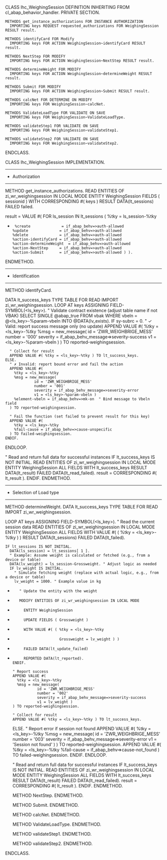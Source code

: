 CLASS lhc_WeighingSession DEFINITION INHERITING FROM cl_abap_behavior_handler.
  PRIVATE SECTION.

    METHODS get_instance_authorizations FOR INSTANCE AUTHORIZATION
      IMPORTING keys REQUEST requested_authorizations FOR WeighingSession RESULT result.

    METHODS identifyCard FOR Modify
      IMPORTING keys FOR ACTION WeighingSession~identifyCard RESULT result.

    METHODS NextStep FOR MODIFY
      IMPORTING keys FOR ACTION WeighingSession~NextStep RESULT result.

    METHODS determineWeight FOR MODIFY
      IMPORTING keys FOR ACTION WeighingSession~determineWeight RESULT result.

    METHODS Submit FOR MODIFY
      IMPORTING keys FOR ACTION WeighingSession~Submit RESULT result.

    METHODS calcNet FOR DETERMINE ON MODIFY
      IMPORTING keys FOR WeighingSession~calcNet.

    METHODS ValidateLoadType FOR VALIDATE ON SAVE
      IMPORTING keys FOR WeighingSession~ValidateLoadType.

    METHODS validateStep1 FOR VALIDATE ON SAVE
      IMPORTING keys FOR WeighingSession~validateStep1.

    METHODS validateStep2 FOR VALIDATE ON SAVE
      IMPORTING keys FOR WeighingSession~validateStep2.

ENDCLASS.

CLASS lhc_WeighingSession IMPLEMENTATION.

******************************************************************************************
* Authorization
******************************************************************************************
METHOD get_instance_authorizations.
  READ ENTITIES OF zi_wr_weighingsession IN LOCAL MODE
    ENTITY WeighingSession
    FIELDS ( sessionid ) WITH CORRESPONDING #( keys )
    RESULT DATA(lt_sessions)
    FAILED failed.

  result = VALUE #( FOR ls_session IN lt_sessions
    ( %tky   = ls_session-%tky
*      %create              = if_abap_behv=>auth-allowed
      %update              = if_abap_behv=>auth-allowed
      %delete              = if_abap_behv=>auth-allowed
      %action-identifyCard = if_abap_behv=>auth-allowed
      %action-determineWeight  = if_abap_behv=>auth-allowed
      %action-NextStep     = if_abap_behv=>auth-allowed
      %action-Submit       = if_abap_behv=>auth-allowed ) ).
ENDMETHOD.
******************************************************************************************
* Identification
******************************************************************************************
  METHOD identifyCard.

  DATA lt_success_keys TYPE TABLE FOR READ IMPORT zi_wr_weighingsession.
  LOOP AT keys ASSIGNING FIELD-SYMBOL(<ls_key>).
    " Validate contract existence (adjust table name if not VBAK)
    SELECT SINGLE @abap_true FROM vbak
      WHERE vbeln = @<ls_key>-%param-vbeln
      INTO @DATA(lv_exists).
    IF sy-subrc = 0.
      " ✓ Valid: report success message only (no update)
      APPEND VALUE #(
        %tky = <ls_key>-%tky
        %msg = new_message(
                 id = 'ZWR_WEIGHBRIGE_MESS'
                 number = '000'
                 severity = if_abap_behv_message=>severity-success
                 v1 = <ls_key>-%param-vbeln ) )
        TO reported-weighingsession.

      " Collect for result
      APPEND VALUE #( %tky = <ls_key>-%tky ) TO lt_success_keys.
    ELSE.
      " ✗ Invalid: report bound error and fail the action
      APPEND VALUE #(
        %tky = <ls_key>-%tky
        %msg = new_message(
                 id = 'ZWR_WEIGHBRIGE_MESS'
                 number = '001'
                 severity = if_abap_behv_message=>severity-error
                 v1 = <ls_key>-%param-vbeln )
        %element-vbeln = if_abap_behv=>mk-on  " Bind message to Vbeln field
      ) TO reported-weighingsession.

      " Fail the function (set failed to prevent result for this key)
      APPEND VALUE #(
        %tky = <ls_key>-%tky
        %fail-cause = if_abap_behv=>cause-unspecific
      ) TO failed-weighingsession.
    ENDIF.

  ENDLOOP.

  " Read and return full data for successful instances
  IF lt_success_keys IS NOT INITIAL.
    READ ENTITIES OF zi_wr_weighingsession IN LOCAL MODE
      ENTITY WeighingSession
      ALL FIELDS WITH lt_success_keys
      RESULT DATA(lt_result)
      FAILED DATA(lt_read_failed).
    result = CORRESPONDING #( lt_result ).
  ENDIF.
ENDMETHOD.


*********************************************************************************************
* Selection of Load type
*********************************************************************************************
 METHOD determineWeight.
  DATA lt_success_keys TYPE TABLE FOR READ IMPORT zi_wr_weighingsession.

  LOOP AT keys ASSIGNING FIELD-SYMBOL(<ls_key>).
    " Read the current session data
    READ ENTITIES OF zi_wr_weighingsession IN LOCAL MODE
      ENTITY WeighingSession
      ALL FIELDS WITH VALUE #( ( %tky = <ls_key>-%tky ) )
      RESULT DATA(lt_sessions)
      FAILED DATA(lt_failed).

    IF lt_sessions IS NOT INITIAL.
      DATA(ls_session) = lt_sessions[ 1 ].
      " Example: Assume weight is calculated or fetched (e.g., from a device or table)
      DATA(lv_weight) = ls_session-Grossweight. " Adjust logic as needed
      IF lv_weight IS INITIAL.
        " Simulate fetching weight (replace with actual logic, e.g., from a device or table)
        lv_weight = 1000. " Example value in kg
*        " Update the entity with the weight
*        MODIFY ENTITIES OF zi_wr_weighingsession IN LOCAL MODE
*          ENTITY WeighingSession
*          UPDATE FIELDS ( Grossweight )
*          WITH VALUE #( ( %tky = <ls_key>-%tky
*                          Grossweight = lv_weight ) )
*          FAILED DATA(lt_update_failed)
*          REPORTED DATA(lt_reported).
      ENDIF.

      " Report success
      APPEND VALUE #(
        %tky = <ls_key>-%tky
        %msg = new_message(
                 id = 'ZWR_WEIGHBRIGE_MESS'
                 number = '002'
                 severity = if_abap_behv_message=>severity-success
                 v1 = lv_weight )
      ) TO reported-weighingsession.

      " Collect for result
      APPEND VALUE #( %tky = <ls_key>-%tky ) TO lt_success_keys.
    ELSE.
      " Report error if session not found
      APPEND VALUE #(
        %tky = <ls_key>-%tky
        %msg = new_message(
                 id = 'ZWR_WEIGHBRIGE_MESS'
                 number = '003'
                 severity = if_abap_behv_message=>severity-error
                 v1 = 'Session not found' )
      ) TO reported-weighingsession.
      APPEND VALUE #( %tky = <ls_key>-%tky %fail-cause = if_abap_behv=>cause-not_found ) TO failed-weighingsession.
    ENDIF.
  ENDLOOP.

  " Read and return full data for successful instances
  IF lt_success_keys IS NOT INITIAL.
    READ ENTITIES OF zi_wr_weighingsession IN LOCAL MODE
      ENTITY WeighingSession
      ALL FIELDS WITH lt_success_keys
      RESULT DATA(lt_result)
      FAILED DATA(lt_read_failed).
    result = CORRESPONDING #( lt_result ).
  ENDIF.
ENDMETHOD.

  METHOD NextStep.
  ENDMETHOD.

  METHOD Submit.
  ENDMETHOD.

  METHOD calcNet.
  ENDMETHOD.

  METHOD ValidateLoadType.
  ENDMETHOD.

  METHOD validateStep1.
  ENDMETHOD.

  METHOD validateStep2.
  ENDMETHOD.

ENDCLASS.
